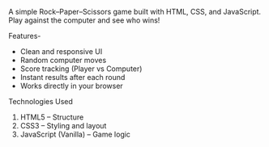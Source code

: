 A simple Rock–Paper–Scissors game built with HTML, CSS, and JavaScript.
Play against the computer and see who wins!

Features-
 
+ Clean and responsive UI
+ Random computer moves
+ Score tracking (Player vs Computer)
+ Instant results after each round
+ Works directly in your browser

Technologies Used

1. HTML5 – Structure
2. CSS3 – Styling and layout
3. JavaScript (Vanilla) – Game logic
